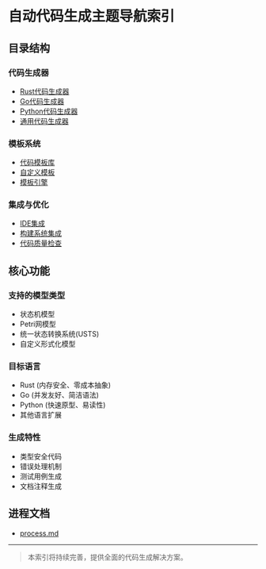 # 自动代码生成主题导航索引

## 目录结构

### 代码生成器

- [Rust代码生成器](RustGenerator/)
- [Go代码生成器](GoGenerator/)
- [Python代码生成器](PythonGenerator/)
- [通用代码生成器](UniversalGenerator/)

### 模板系统

- [代码模板库](Templates/)
- [自定义模板](CustomTemplates/)
- [模板引擎](TemplateEngine/)

### 集成与优化

- [IDE集成](IDEIntegration/)
- [构建系统集成](BuildIntegration/)
- [代码质量检查](CodeQuality/)

## 核心功能

### 支持的模型类型
- 状态机模型
- Petri网模型
- 统一状态转换系统(USTS)
- 自定义形式化模型

### 目标语言
- Rust (内存安全、零成本抽象)
- Go (并发友好、简洁语法)
- Python (快速原型、易读性)
- 其他语言扩展

### 生成特性
- 类型安全代码
- 错误处理机制
- 测试用例生成
- 文档注释生成

## 进程文档

- [process.md](process.md)

---

> 本索引将持续完善，提供全面的代码生成解决方案。 